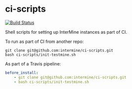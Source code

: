 # ci-scripts

[![Build Status](https://travis-ci.org/intermine/ci-scripts.svg?branch=master)](https://travis-ci.org/intermine/ci-scripts)

Shell scripts for setting up InterMine instances as part of CI.

To run as part of CI from another repo:

```
git clone git@github.com:intermine/ci-scripts.git
bash ci-scripts/init-testmine.sh
```

As part of a Travis pipeline:

```yml
before_install:
    - git clone git@github.com:intermine/ci-scripts.git
    - bash ci-scripts/init-testmine.sh
```
